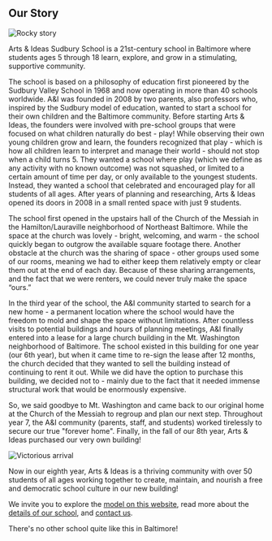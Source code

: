 Our Story
---

![Rocky story](img/rocking.jpg)


Arts & Ideas Sudbury School is a 21st-century school in Baltimore where
students ages 5 through 18 learn, explore, and grow in a stimulating,
supportive community.

The school is based on a philosophy of education first pioneered by the
Sudbury Valley School in 1968 and now operating in more than 40 schools
worldwide. A&I was founded in 2008 by two parents, also professors who,
inspired by the Sudbury model of education, wanted to start a school for their
own children and the Baltimore community. Before starting Arts & Ideas, the
founders were involved with pre-school groups that were focused on what
children naturally do best - play! While observing their own young children
grow and learn, the founders recognized that play - which is how all children
learn to interpret and manage their world - should not stop when a child turns 5.
They wanted a school where play (which we define as any activity with no
known outcome) was not squashed, or limited to a certain amount of time per
day, or only available to the youngest students. Instead, they wanted a school
that celebrated and encouraged play for all students of all ages. After years
of planning and researching, Arts & Ideas opened its doors in 2008 in a small
rented space with just 9 students. 

The school first opened in the upstairs hall of the Church of the Messiah in
the Hamilton/Lauraville neighborhood of Northeast Baltimore. While the space
at the church was lovely - bright, welcoming, and warm - the school quickly
began to outgrow the available square footage there. Another obstacle at the
church was the sharing of space - other groups used some of our rooms, meaning
we had to either keep them relatively empty or clear them out at the end of
each day. Because of these sharing arrangements, and the fact that we were
renters, we could never truly make the space “ours.” 

In the third year of the school, the A&I community started to search for a new
home - a permanent location where the school would have the freedom to mold
and shape the space without limitations. After countless visits to potential
buildings and hours of planning meetings, A&I finally entered into a lease for
a large church building in the Mt. Washington neighborhood of Baltimore. The
school existed in this building for one year (our 6th year), but when it came
time to re-sign the lease after 12 months, the church decided that they wanted
to sell the building instead of continuing to rent it out. While we did have
the option to purchase this building, we decided not to - mainly due to the
fact that it needed immense structural work that would be enormously
expensive. 

So, we said goodbye to Mt. Washington and came back to our original home at
the Church of the Messiah to regroup and plan our next step. Throughout year
7, the A&I community (parents, staff, and students) worked tirelessly to
secure our true "forever home". Finally, in the fall of our 8th year,
Arts & Ideas purchased our very own building!

![Victorious arrival](img/victory-gym.jpg)

Now in our eighth year, Arts & Ideas is a thriving community with over 50
students of all ages working together to create, maintain, and nourish a free
and democratic school culture in our new building! 

We invite you to explore the [model on this
website](start-at-the-beginning.html), read more about the
[details of our school](nuts-and-bolts.html), and [contact
us](contact-us.html).

There's no other school quite like this in Baltimore!

